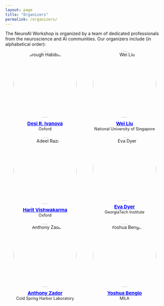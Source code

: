 ```yaml
---
layout: page
title: "Organizers"
permalink: /organizers/
---
```


<!-- # Organizers -->

The NeuroAI Workshop is organized by a team of dedicated professionals from the neuroscience and AI communities. Our organizers include (in alphabetical order):


<div style="display: flex; flex-wrap: wrap; justify-content: space-between; margin-bottom: 20px;">
  

  <div style="flex: 1 1 calc(33.33% - 20px); box-sizing: border-box; text-align: center; margin-bottom: 20px;">
    <img src="{{ site.baseurl }}/images/organizers/Forough Habibollahi.jpg" alt="Forough Habibollahi" style="width: 200px; height: 210px; border-radius: 50%; margin-bottom: 10px;">
    <div style="font-size: 0.9em;">
      <strong style="font-size: 1.2em; color: blue;">
        <a href="https://foroughha.github.io/" style="color: blue;">Desi R. Ivanova</a>
      </strong><br>
      Oxford
    </div>
  </div>

  <div style="flex: 1 1 calc(33.33% - 20px); box-sizing: border-box; text-align: center; margin-bottom: 20px;">
    <img src="{{ site.baseurl }}/images/organizers/weiliu.jpg" alt="Wei Liu" style="width: 200px; height: 210px; border-radius: 50%; margin-bottom: 10px;">
    <div style="font-size: 0.9em;">
      <strong style="font-size: 1.2em; color: blue;">
        <a href="https://Weiliu876.github.io/" style="color: blue;">Wei Liu</a>
      </strong><br>
      National University of Singapore
    </div>
  </div>
  

  <div style="flex: 1 1 calc(33.33% - 20px); box-sizing: border-box; text-align: center; margin-bottom: 20px;">
    <img src="{{ site.baseurl }}/images/organizers/Adeel Razi.jpeg" alt="Adeel Razi" style="width: 200px; height: 210px; border-radius: 50%; margin-bottom: 10px;">
    <div style="font-size: 0.9em;">
      <strong style="font-size: 1.2em; color: blue;">
        <a href="https://www.adeelrazi.org/" style="color: blue;">Harit Vishwakarma</a>
      </strong><br>
      Oxford
    </div>
  </div>

 <div style="flex: 1 1 calc(33.33% - 20px); box-sizing: border-box; text-align: center; margin-bottom: 20px;">
    <img src="{{ site.baseurl }}/images/organizers/Eva Dyer.jpg" alt="Eva Dyer" style="width: 200px; height: 200px; border-radius: 50%; margin-bottom: 10px;">
    <div style="font-size: 0.9em;">
      <strong style="font-size: 1.2em; color: blue;">
        <a href="https://dyerlab.gatech.edu/" style="color: blue;">Eva Dyer</a>
      </strong><br>
      GeorgiaTech Institute
    </div>
  </div>
  

  <div style="flex: 1 1 calc(33.33% - 20px); box-sizing: border-box; text-align: center; margin-bottom: 20px;">
    <img src="{{ site.baseurl }}/images/organizers/Anthony Zador.png" alt="Anthony Zador" style="width: 200px; height: 200px; border-radius: 50%; margin-bottom: 10px;">
    <div style="font-size: 0.9em;">
      <strong style="font-size: 1.2em; color: blue;">
        <a href="https://www.cshl.edu/research/faculty-staff/anthony-zador/" style="color: blue;">Anthony Zador</a>
      </strong><br>
      Cold Spring Harbor Laboratory
    </div>
  </div>

  <div style="flex: 1 1 calc(33.33% - 20px); box-sizing: border-box; text-align: center; margin-bottom: 20px;">
    <img src="{{ site.baseurl }}/images/organizers/Yoshua Bengio.jpeg" alt="Yoshua Bengio" style="width: 200px; height: 200px; border-radius: 50%; margin-bottom: 10px;">
    <div style="font-size: 0.9em;">
      <strong style="font-size: 1.2em; color: blue;">
        <a href="https://yoshuabengio.org/" style="color: blue;">Yoshua Bengio</a>
      </strong><br>
      MILA
    </div>
  </div>
</div>




